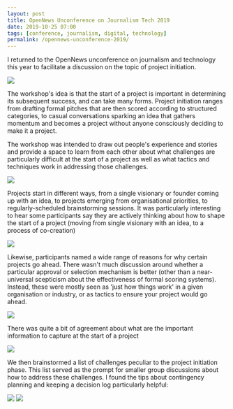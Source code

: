 ```yaml
---
layout: post
title: OpenNews Unconference on Journalism Tech 2019
date: 2019-10-25 07:00
tags: [conference, journalism, digital, technology]
permalink: /opennews-unconference-2019/
---
```

I returned to the OpenNews unconference on journalism and technology this year to facilitate a discussion on the topic of project initiation.

![](/images/opennews/IMG_5961.jpg)

The workshop's idea is that the start of a project is important in determining its subsequent success, and can take many forms. Project initiation ranges from drafting formal pitches that are then scored according to structured categories, to casual conversations sparking an idea that gathers momentum and becomes a project without anyone consciously deciding to make it a project.

The workshop was intended to draw out people's experience and stories and provide a space to learn from each other about what challenges are particularly difficult at the start of a project as well as what tactics and techniques work in addressing those challenges.

![](/images/opennews/IMG_5956.jpg)

Projects start in different ways, from a single visionary or founder coming up with an idea, to projects emerging from organisational priorities, to regularly-scheduled brainstorming sessions. It was particularly interesting to hear some participants say they are actively thinking about how to shape the start of a project (moving from single visionary with an idea, to a process of co-creation)

![](/images/opennews/IMG_5962.jpg)

Likewise, participants named a wide range of reasons for why certain projects go ahead. There wasn't much discussion around whether a particular approval or selection mechanism is better (other than a near-universal scepticism about the effectiveness of formal scoring systems). Instead, these were mostly seen as 'just how things work' in a given organisation or industry, or as tactics to ensure your project would go ahead.

![](/images/opennews/IMG_5957.jpg)

There was quite a bit of agreement about what are the important information to capture at the start of a project

![](/images/opennews/IMG_5958.jpg)

We then brainstormed a list of challenges peculiar to the project initiation phase. This list served as the prompt for smaller group discussions about how to address these challenges. I found the tips about contingency planning and keeping a decision log particularly helpful:

![](/images/opennews/IMG_5959.jpg)
![](/images/opennews/IMG_5960.jpg)

